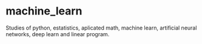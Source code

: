 # machine_learn

Studies of python, estatistics, aplicated math, machine learn, artificial neural networks, deep learn and linear program.

